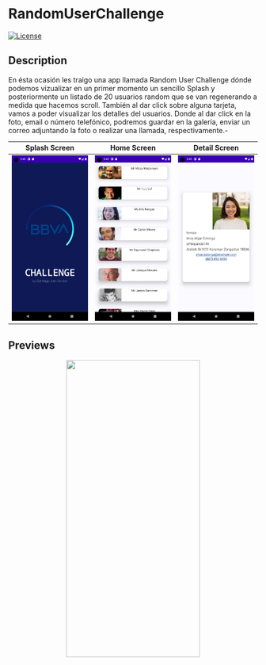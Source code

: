 # RandomUserChallenge
<a href="https://github.com/scerdan"><img alt="License" src="https://img.shields.io/static/v1?label=GitHub&message=sCerdan&color=00ff4c"/></a>

## Description
En ésta ocasión les traigo una app llamada Random User Challenge dónde podemos vizualizar en un primer momento un sencillo Splash y posteriormente un listado de 20 usuarios random que se van regenerando a medida que hacemos scroll. 
También al dar click sobre alguna tarjeta, vamos a poder visualizar los detalles del usuarios. Donde al dar click en la foto, email o número telefónico, podremos guardar en la galería, enviar un correo adjuntando la foto o realizar una llamada, respectivamente.-

| Splash Screen | Home Screen | Detail Screen |
-------------------|-------------------|----------------
|![Splash Screen](https://github.com/scerdan/randomUserChallenge/blob/core_branch/screenshots/splash.png) | ![Home Screen](https://github.com/scerdan/randomUserChallenge/blob/core_branch/screenshots/userList.png) | ![EDetail Screen](https://github.com/scerdan/randomUserChallenge/blob/core_branch/screenshots/userDetail.png) |

## Previews
<p align="center">
<img src="https://github.com/scerdan/randomUserChallenge/blob/core_branch/screenshots/giffRecord.gif" width="270" height="600" />
</p>
